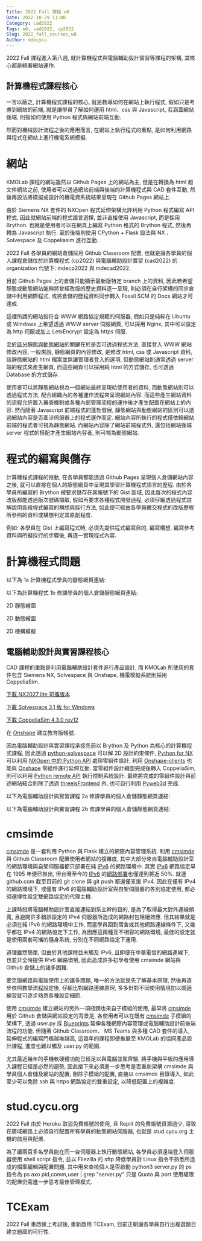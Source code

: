 ```yaml
---
Title: 2022 Fall 課程 w8
Date: 2022-10-29 11:00
Category: cad2022
Tags: w6, cad2022, cp2022
Slug: 2022_fall_courses_w8
Author: mdecycu
---
```


2022 Fall 課程進入第八週, 就計算機程式與電腦輔助設計實習等課程的架構, 其核心都是繞著網站運作.

<!-- PELICAN_END_SUMMARY -->

計算機程式課程核心
----

一言以蔽之, 計算機程式課程的核心, 就是教導如何在網站上執行程式, 假如只是考慮到網站的前端, 就是讓學員了解如何運用 html、css 與 Javascript, 若涵蓋網站後端, 則指如何使用 Python 程式與網站前端互動.

然而對機械設計流程之後的應用而言, 在網站上執行程式的重點, 是如何利用網路與程式在網站上進行機電系統模擬.

網站
====

KMOLab 課程的網站雖然以 Github Pages 上的網站為主, 但是在轉換為 html 超文件網站之前, 使用者可以透過網站前端與後端的計算機程式與 CAD 套件互動, 然後再設法將模擬或設計的機電資系統結果呈現在 Github Pages 網站上.

由於 Siemens NX 套件的 NXOpen 程式延伸架構允許利用 Python 程式編寫 API 程式, 因此就網站前端的程式語言選擇, 並非直接使用 Javascript, 而是採用 Brython. 也就是使用者可以在網頁上編寫 Python 格式的 Brython 程式, 然後再轉為 Javascript 執行. 至於後端則使用 CPython + Flask 設法與 NX 、Solvespace 及 Coppeliasim 進行互動.

2022 Fall 各學員的網站倉儲採用 Github Classroom 配置, 也就是讓各學員的個人課程倉儲位於計算機程式 (cp2022) 與電腦輔助設計實習 (cad2022) 的 organization 代號下: mdecp2022 與 mdecad2022.

目前 Github Pages 上的倉儲只能顯示最新版特定 branch 上的資料, 因此若希望靜態或動態網站能夠將曾經改版的歷史資料逐一呈現, 則必須在自行架構的同步倉儲中利用網際程式, 或將倉儲的歷程資料同步轉入 Fossil SCM 的 Docs 網站才可達成.

這裡所謂的網站指符合 WWW 網路協定規範的伺服器, 假如只是純粹在 Ubuntu 或 Windows 上希望透過 WWW server 伺服網頁, 可以採用 Nginx, 其中可以設定為 http 伺服或加上  LetsEncrypt 設定為 https 伺服.

至於[區分靜態與動態網站]的關鍵在於是否可透過程式方法, 直接登入 WWW 網站修改內容, 一般來說, 靜態網頁的內容修改, 是修改 html, css 或 Javascript 資料, 該靜態網站的 html 檔案並無讓管理者登入的選項, 但動態網站則通常透過 server 端的程式來產生網頁, 而這些網頁可以採用純 html 的方式儲存, 也可透過 Database 的方式儲存.

使用者可以將靜態網站視為一個網站最終呈現給使用者的資料, 而動態網站則可以透過程式方法, 配合組織內的各種運作流程來呈現網站內容. 而這些產生網站資料的流程允許置入審查機制或各種內部管理流程的運作後才產生配置在網站上的內容. 然而隨著 Javascript 前端程式的蓬勃發展, 靜態網站與動態網站的區別可以透過網站內容是否牽涉伺服器上的程式運作而定. 網站內容所執行的程式僅依賴網站前端的程式者可視為靜態網站.
而網站內容除了網站前端程式外, 還包括網站後端 server 程式的搭配才產生網站內容者, 則可視為動態網站.

[區分靜態與動態網站]: https://www.wix.com/blog/2021/11/static-vs-dynamic-website/

程式的編寫與儲存
====

計算機程式課程的推動, 在各學員都能透過 Github Pages 呈現個人倉儲網站內容之後, 就可以直接在個人的靜態網頁中呈現其學習計算機程式語言的歷程. 由於各學員所編寫的 Brython 被要求儲存在其帳號下的 Gist 區域, 因此每次的程式內容改版都能透過版次號碼擷取, 假如再要求各種程式開發過程, 必須仔細透過程式註解說明各段程式編寫的構想與採行方法, 如此便可經由各學員繳交程式的改版歷程所參照的資料或構想判定其原創程度.

例如: 各學員在 Gist 上編寫程式時, 必須先提供程式編寫目的, 編寫構想, 編寫參考資料與所擬採行的步驟後, 再逐一實現程式內容. 

計算機程式問題
====
<script src="./../cmsimde/static/brython.js">
</script>
<script src="./../cmsimde/static/brython_stdlib.js"></script>
<script>
window.onload=function(){
brython({debug:1, pythonpath:['./../cmsimde/static/','./../downloads/py/']});
}
</script>
以下為 1a 計算機程式學員的靜態網頁連結:
<p id="brython_div1"></p>
<script type="text/python3">
# 從 Brython 的 browser 模組導入 document 與 html 程式庫
from browser import document, html

# 利用 document 物件, 以索引 "brython_div1" 取得已經位於 html 網頁中 id="brython_div1" 的位置, 且對應到 brython_div1 變數
brython_div1 = document["brython_div1"]
# 可以用三個單引號或三個雙引號標註多行註解
# 其中的 html 物件有許多建立 html 超文件內容的方法, 以下分別建立
# BUTTON 按鈕, BR 跳行 (break), 以及 A 網站連結 (Anchor)
# <= 是 Brython 程式語言的特殊符號, 專用於將 html 超文件資料送給網頁對應變數
"""
brython_div1 <= html.BUTTON("hello")
brython_div1 <= html.BR()
brython_div1 <= html.A("google", href="https://google.com")
"""
try:
    c = document.query["c"]
except:
    c = "1a"
# 將 1b.txt 資料從 Github Pages 網頁中取下
url = "https://mde.tw/studlist/2022fall/" + c + ".txt"
# 利用 open() 開啟網頁, 利用 read() 讀取網頁內容
# 然後利用 split() 方法, 利用跳行符號對資料進行切割, 切割後的資料結構為 list
# list 資料結構以 [] 區隔, 表示資料為數列, 其起始的索引值為 0
data = open(url).read().split("\n")
# 將每一位學員的靜態網頁共同的網路連結部分設為字串, 且與 mdecp2022 變數對應
mdecp2022 = "https://mdecp2022.github.io/site-"
# 因為取下的資料第一筆為標題, 而最後一筆為空字串, 可以利用 Brython 的數列索引取值範圍將索引 0 與最後一個數列值去除
data = data[1:-1]
# 利用 for 重複迴圈逐一取出 data 數列中的值, 然後以 \t, 也就是 tab 符號切割
count = 0
for i in data:
    count += 1
    stud = i.split("\t")
    # 第一欄位為學號
    stud_num = stud[0]
    # 第二欄未為 github 帳號
    try:
         github_acc = stud[1]
    except:
        github_acc = stud_num
    # 將靜態網頁共同連結的變數與各自的 github 帳號, 組成完整的各學員靜態網頁連結
    site = mdecp2022 + github_acc
    # 利用 A 物件產生連結, 然後放入 id="brython_div1 所在的網頁位置
    link = html.A(stud_num, href=site)
    brython_div1 <= link
    # 每一筆資料列出後, 以 break 標註跳行
    # 每一行列出五筆資料後, 跳行
    brython_div1 <= " "
    if count % 5 == 0:
        brython_div1 <= html.BR()
</script>

以下為計算機程式 1b 修課學員的個人倉儲靜態網頁連結:

<p id="brython_div2"></p>
<script type="text/python3">
# 從 Brython 的 browser 模組導入 document 與 html 程式庫
from browser import document, html

# 利用 document 物件, 以索引 "brython_div2" 取得已經位於 html 網頁中 id="brython_div2" 的位置, 且對應到 brython_div2 變數
brython_div2 = document["brython_div2"]
# 可以用三個單引號或三個雙引號標註多行註解
# 其中的 html 物件有許多建立 html 超文件內容的方法, 以下分別建立
# BUTTON 按鈕, BR 跳行 (break), 以及 A 網站連結 (Anchor)
# <= 是 Brython 程式語言的特殊符號, 專用於將 html 超文件資料送給網頁對應變數
"""
brython_div2 <= html.BUTTON("hello")
brython_div2 <= html.BR()
brython_div2 <= html.A("google", href="https://google.com")
"""
try:
    c = document.query["c"]
except:
    c = "1a"
c = "1b"
# 將 1b.txt 資料從 Github Pages 網頁中取下
url = "https://mde.tw/studlist/2022fall/" + c + ".txt"
# 利用 open() 開啟網頁, 利用 read() 讀取網頁內容
# 然後利用 split() 方法, 利用跳行符號對資料進行切割, 切割後的資料結構為 list
# list 資料結構以 [] 區隔, 表示資料為數列, 其起始的索引值為 0
data = open(url).read().split("\n")
# 將每一位學員的靜態網頁共同的網路連結部分設為字串, 且與 mdecp2022 變數對應
mdecp2022 = "https://mdecp2022.github.io/site-"
# 因為取下的資料第一筆為標題, 而最後一筆為空字串, 可以利用 Brython 的數列索引取值範圍將索引 0 與最後一個數列值去除
data = data[1:-1]
# 利用 for 重複迴圈逐一取出 data 數列中的值, 然後以 \t, 也就是 tab 符號切割
count = 0
for i in data:
    count += 1
    stud = i.split("\t")
    # 第一欄位為學號
    stud_num = stud[0]
    # 第二欄未為 github 帳號
    try:
         github_acc = stud[1]
    except:
        github_acc = stud_num
    # 將靜態網頁共同連結的變數與各自的 github 帳號, 組成完整的各學員靜態網頁連結
    site = mdecp2022 + github_acc
    # 利用 A 物件產生連結, 然後放入 id="brython_div21 所在的網頁位置
    link = html.A(stud_num, href=site)
    brython_div2 <= link
    # 每一筆資料列出後, 以 break 標註跳行
    # 每一行列出五筆資料後, 跳行
    brython_div2 <= " "
    if count % 5 == 0:
        brython_div2 <= html.BR()
</script>

2D 靜態繪圖

<p id="usa_flag"></p>
<script type="text/python3">
# 畫美國國旗
# 根據 https://en.wikipedia.org/wiki/Flag_of_the_United_States#Specifications 規格繪圖
# 導入 doc
from browser import document as doc
# 以下將利用 html 產生所需的繪圖畫布
from browser import html
# 利用 math 函式庫執行三角函數運算
import math
# height = 1, width = 1.9
width = 600
height = int(600/1.9)
canvas = html.CANVAS(width = width, height = height)
#canvas.style = {"width": "100%"}
canvas.id = "taiwan_flag"
# 將圖畫至 id 為 brython_div 的 cnavas 標註
brython_div = doc["usa_flag"]
brython_div <= canvas
# 準備繪圖畫布
canvas = doc["taiwan_flag"]
ctx = canvas.getContext("2d")

# 進行座標轉換, x 軸不變, y 軸反向且移動 canvas.height 單位光點
# ctx.setTransform(1, 0, 0, -1, 0, canvas.height)

# 以下採用 canvas 原始座標繪圖
flag_w = canvas.width
flag_h = canvas.height

# 先畫滿地紅
ctx.fillStyle='#B31942'
ctx.fillRect(0,0,flag_w,flag_h)

# 6 條白色長方形
# 每條高度 height/13
ctx.fillStyle ='#FFFFFF'
white_height = int(height/13)
whitex = 0
whitey = white_height
white_width = width
for i in range(6):
    ctx.fillRect(whitex, whitey+i*2*white_height, white_width, white_height)

# 藍色區域
blue_height = int(height*7/13)
blue_width = int(width*2/5)
bluex = 0
bluey = 0
ctx.fillStyle ='#0A3161'
ctx.fillRect(bluex, bluey, blue_width, blue_height)

# 建立畫直線函式
def draw_line(x1, y1, x2, y2, color="#ff0000"):
    ctx.beginPath()
    ctx.moveTo(x1, y1)
    ctx.lineTo(x2, y2)
    ctx.strokeStyle = color
    ctx.stroke()

# 測試畫直線函式功能
#draw_line(10, 10, 100, 100)

# 定義角度轉換為徑度變數
deg = math.pi/180.

# 建立五星繪圖函式
#x, y 為中心, r 為半徑, angle 旋轉角, solid 空心或實心, color 顏色
def star(x, y, r, angle=0, solid=False, color="#ff0000"):
    #以 x, y 為圓心, 計算五個外點
    # 圓心到水平線距離
    a = r*math.cos(72*deg)
    # a 頂點向右到內點距離
    b = (r*math.cos(72*deg)/math.cos(36*deg))*math.sin(36*deg)
    # 利用畢氏定理求內點半徑
    rin = math.sqrt(a*a + b*b)
    # 查驗 a, b 與 rin
    #print(a, b, rin)
    if solid:
        ctx.beginPath()
    # angle 角度先轉 360/10, 讓五星對正
    angle = angle + 360/10
    for i in range(5):
        xout = (x + r*math.sin((360/5)*deg*i+angle*deg))
        yout = (y + r*math.cos((360/5)*deg*i+angle*deg))
        # 外點增量 + 1
        xout2 = x + r*math.sin((360/5)*deg*(i+1)+angle*deg)
        yout2 = y + r*math.cos((360/5)*deg*(i+1)+angle*deg)
        xin = x + rin*math.sin((360/5)*deg*i+36*deg+angle*deg)
        yin = y + rin*math.cos((360/5)*deg*i+36*deg+angle*deg)
        # 查驗外點與內點座標
        #print(xout, yout, xin, yin)
        if solid:
            # 填色
            if i==0:
                ctx.moveTo(xout, yout)
                ctx.lineTo(xin, yin)
                ctx.lineTo(xout2, yout2)
            else:
                ctx.lineTo(xin, yin)
                ctx.lineTo(xout2, yout2)
        else:
            # 空心
            draw_line(xout, yout, xin, yin, color)
            # 畫空心五芒星, 無關畫線次序, 若實心則與畫線次序有關
            draw_line(xout2, yout2, xin, yin, color)
    if solid:
        ctx.fillStyle = color
        ctx.fill()

# 白色五星
white = "#FFFFFF"
# 單數排白色五星
star1x = int(blue_width/12)
star1y = int(blue_height/10)
star_radius = int(white_height*4/5/2)
# 沿 x 方向有 6 顆白色五星
# 沿 y 方向有 5 顆白色五星
inc1x = int(2*blue_width/12)
inc1y = int(2*blue_height/10)
for i in range(6):
    for j in range(5):
        star(star1x+i*inc1x, star1y+j*inc1y, star_radius, solid=True, color=white)
# 雙數排白色五星
star2x = int(blue_width/12 + blue_width/12)
star2y = int(blue_height/10 + blue_height/10)
# 沿 x 方向有 5 顆白色五星
# 沿 y 方向有 4 顆白色五星
for i in range(5):
    for j in range(4):
        star(star2x+i*inc1x, star2y+j*inc1y, star_radius, solid=True, color=white)
</script>
<script src="./../cmsimde/static/Cango-24v03-min.js"></script>
<script src="./../cmsimde/static/CangoAxes-6v01-min.js"></script>
<script src="./../cmsimde/static/gearUtils-09.js"></script>
<script src="./../cmsimde/static/SVGpathUtils-6v03-min.js"></script>
<p id="spurgear"></p>
<script type="text/python3">
# Spur Gear in Cango and gearUtils-09.js
from browser import document as doc
from browser import html
from browser import window
import browser.timer
import math
# 利用 html 建立一個 CANVAS 標註物件, 與變數 canvas 對應
canvas = html.CANVAS(width = 600, height = 400)
# 將 canvas 標註的 id 設為 "cango_gear"
canvas.id = "cango_gear"
# 將 document 中 id 為 "spurgear" 的標註
# 設為與 brython_div 變數對應
brython_div = doc["spurgear"]
# 將 canvas 標註放入 brython_div 所在位置
brython_div <= canvas
# 將頁面中 id 為 cango_gear 的 CANVAS 設為與 canvas 對應
canvas = doc["cango_gear"]
# convert Javascript objects to Brython variables
cango = window.Cango.new
circle = window.circle.new
shape = window.Shape.new
path = window.Path.new
creategeartooth = window.createGearTooth.new
svgsegs = window.SVGsegs.new
# 經由 Cango 轉換成 Brython 的 cango
# 指定將圖畫在 id="cango_gear" 的 canvas 上
cgo = cango("cango_gear")
# 以下將要使用 gearUtils-09.js 畫出正齒輪外形
# 假設齒數為 25
num = 25
# 利用 gearUtils-09 產生單一齒輪外形資料
tooth = creategeartooth(10, num, 20)
# 在 Cango 中, 只有 SVG 才能 rotate, appendPath 或 joinPath
# 將齒輪外形轉為 SVG segment
toothSVG = svgsegs(tooth)
path1 = path(toothSVG.scale(1), {"degs": 45, "x": 100, "y": 100, "strokeColor": "#606060"})
#print(path1)
# SVG list
circle = circle(50)
#print(circle)
circleSVG = svgsegs(circle)
#print(circleSVG)
# 若將 circleSVG 轉為 Cango path, 則可以用 cgo.render()
#circlePath = path(circleSVG, {"x": 100, "y": 100, "strokeColor": "#606060"})
#cgo.render(circlePath)
# svgsegs 資料可以 joinPath 或 appendPath
# joinPath 按照頭尾順序銜接
# appendPath 則無順序銜接
# 從 toothSVG 複製出單齒 SVG 資料
one = toothSVG.dup()
# 以照齒數, 逐一複製並附加在原單齒資料中
# 第一齒的資料已經在 toothSVG 中, 因此重複迴圈從 1 開始
for i in range(1, num):
    newSVG = one.rotate(360*i/num)
    toothSVG = toothSVG.appendPath(newSVG)
# 將 SVG 轉為 path 資料
#gear = path(toothSVG, {"x": 150, "y": 150, "strokeColor": "#606060"})
# path 資料可以透過 cgo.render()顯示繪圖物件
#cgo.render(gear)
# 當 circle 接外齒使用 appendPath
toothSVG = toothSVG.appendPath(circleSVG)
#print(toothSVG)
spurPath = path(toothSVG, {"x": 150, "y": 150, "strokeColor": "#606060"})
cgo.render(spurPath)
</script>
2D 動態繪圖
<p id="tetris"></p>
<script type="text/python3">
# from https://levelup.gitconnected.com/writing-tetris-in-python-2a16bddb5318
# 改為可自動執行模式
import random
# 以下為 Brython 新增
from browser import document as doc
from browser import html
import browser.timer

def intersects(game_field, x, y, game_width, game_height, game_figure_image):
    intersection = False
    for i in range(4):
        for j in range(4):
            if i * 4 + j in game_figure_image:
                if i + y > game_height - 1 or \
                        j + x > game_width - 1 or \
                        j + x < 0 or \
                        game_field[i + y][j + x] > 0:
                    intersection = True
    return intersection

def simulate(game_field, x, y, game_width, game_height, game_figure_image):
    while not intersects(game_field, x, y, game_width, game_height, game_figure_image):
        y += 1
    y -= 1

    height = game_height
    holes = 0
    filled = []
    breaks = 0
    for i in range(game_height-1, -1, -1):
        it_is_full = True
        prev_holes = holes
        for j in range(game_width):
            u = '_'
            if game_field[i][j] != 0:
                u = "x"
            for ii in range(4):
                for jj in range(4):
                    if ii * 4 + jj in game_figure_image:
                        if jj + x == j and ii + y == i:
                            u = "x"

            if u == "x" and i < height:
                height = i
            if u == "x":
                filled.append((i, j))
                for k in range(i, game_height):
                    if (k, j) not in filled:
                        holes += 1
                        filled.append((k,j))
            else:
                it_is_full = False
        if it_is_full:
            breaks += 1
            holes = prev_holes

    return holes, game_height-height-breaks

def best_rotation_position(game_field, game_figure, game_width, game_height):
    best_height = game_height
    best_holes = game_height*game_width
    best_position = None
    best_rotation = None

    for rotation in range(len(game_figure.figures[game_figure.type])):
        fig = game_figure.figures[game_figure.type][rotation]
        for j in range(-3, game_width):
            if not intersects(
                    game_field,
                    j,
                    0,
                    game_width,
                    game_height,
                    fig):
                holes, height = simulate(
                    game_field,
                    j,
                    0,
                    game_width,
                    game_height,
                    fig
                )
                if best_position is None or best_holes > holes or \
                    best_holes == holes and best_height > height:
                    best_height = height
                    best_holes = holes
                    best_position = j
                    best_rotation = rotation
    return best_rotation, best_position

# 建立一個自動執行的函式
# step 1
'''
def run_ai():
    game.rotate()
'''
#step 2
def run_ai(game_field, game_figure, game_width, game_height):
    rotation, position = best_rotation_position(game_field, game_figure, game_width, game_height)
    if game_figure.rotation != rotation:
        game.rotate()
    elif game_figure.x < position:
        game.go_side(1)
    elif game_figure.x > position:
        game.go_side(-1)
    else:
        game.go_space()

# 利用 html 建立一個 CANVAS 標註物件, 與變數 canvas 對應
canvas = html.CANVAS(width = 400, height = 500, id="canvas")
brython_div = doc["tetris"]
brython_div <= canvas
ctx = canvas.getContext("2d")

colors = [
    (0, 0, 0),
    (120, 37, 179),
    (100, 179, 179),
    (80, 34, 22),
    (80, 134, 22),
    (180, 34, 22),
    (180, 34, 122),
]


class Figure:
    x = 0
    y = 0

    figures = [
        [[1, 5, 9, 13], [4, 5, 6, 7]],
        [[4, 5, 9, 10], [2, 6, 5, 9]],
        [[6, 7, 9, 10], [1, 5, 6, 10]],
        [[1, 2, 5, 9], [0, 4, 5, 6], [1, 5, 9, 8], [4, 5, 6, 10]],
        [[1, 2, 6, 10], [5, 6, 7, 9], [2, 6, 10, 11], [3, 5, 6, 7]],
        [[1, 4, 5, 6], [1, 4, 5, 9], [4, 5, 6, 9], [1, 5, 6, 9]],
        [[1, 2, 5, 6]],
    ]

    def __init__(self, x, y):
        self.x = x
        self.y = y
        self.type = random.randint(0, len(self.figures) - 1)
        self.color = random.randint(1, len(colors) - 1)
        self.rotation = 0

    def image(self):
        return self.figures[self.type][self.rotation]

    def rotate(self):
        self.rotation = (self.rotation + 1) % len(self.figures[self.type])


class Tetris:
    level = 2
    score = 0
    state = "start"
    field = []
    height = 0
    width = 0
    x = 100
    y = 60
    zoom = 20
    figure = None

    def __init__(self, height, width):
        self.height = height
        self.width = width
        self.field = []
        self.score = 0
        self.state = "start"
        for i in range(height):
            new_line = []
            for j in range(width):
                # 起始時每一個都填入 0
                new_line.append(0)
            self.field.append(new_line)

    def new_figure(self):
        self.figure = Figure(3, 0)

    def intersects(self):
        intersection = False
        for i in range(4):
            for j in range(4):
                if i * 4 + j in self.figure.image():
                    # block 到達底部, 左右兩邊界, 或該座標有其他 block
                    if i + self.figure.y > self.height - 1 or \
                            j + self.figure.x > self.width - 1 or \
                            j + self.figure.x < 0 or \
                            self.field[i + self.figure.y][j + self.figure.x] > 0:
                        intersection = True
        return intersection

    def break_lines(self):
        lines = 0
        for i in range(1, self.height):
            zeros = 0
            for j in range(self.width):
                if self.field[i][j] == 0:
                    zeros += 1
            if zeros == 0:
                lines += 1
                for i1 in range(i, 1, -1):
                    for j in range(self.width):
                        self.field[i1][j] = self.field[i1 - 1][j]
        self.score += lines ** 2

    def go_space(self):
        while not self.intersects():
            self.figure.y += 1
        self.figure.y -= 1
        self.freeze()

    def go_down(self):
        self.figure.y += 1
        if self.intersects():
            self.figure.y -= 1
            self.freeze()

    def freeze(self):
        for i in range(4):
            for j in range(4):
                if i * 4 + j in self.figure.image():
                    self.field[i + self.figure.y][j + self.figure.x] = self.figure.color
        self.break_lines()
        self.new_figure()
        if self.intersects():
            self.state = "gameover"

    def go_side(self, dx):
        old_x = self.figure.x
        self.figure.x += dx
        if self.intersects():
            self.figure.x = old_x

    def rotate(self):
        old_rotation = self.figure.rotation
        self.figure.rotate()
        if self.intersects():
            self.figure.rotation = old_rotation

# Define some colors
# from https://stackoverflow.com/questions/3380726/converting-a-rgb-color-tuple-to-a-six-digit-code
BLACK = '#%02x%02x%02x' % (0, 0, 0)
WHITE = '#%02x%02x%02x' % (255, 255, 255)
GRAY = '#%02x%02x%02x' % (128, 128, 128)
RED = '#%02x%02x%02x' % (255, 0, 0)

done = False
fps = 5
game = Tetris(20, 10)
counter = 0

pressing_down = False

def key_down(eve):
    key = eve.keyCode
    #if event.type == pygame.QUIT:
    # 32 is pause
    if key == 32:
        done = True
    # 82 is r key to rotate
    if key == 82:
        game.rotate()
    # 40 is down key
    if key == 40:
        pressing_down = True
    # 37 is left key
    if key == 37:
        game.go_side(-1)
    # 39 is right key
    if key == 39:
        game.go_side(1)
    # 68 is d key to move block to bottom
    if key == 68:
        game.go_space()
    # 27 is escape
    # reset the game
    if key == 27:
        # clear the previous score
        ctx.fillStyle = WHITE
        ctx.fillRect( 100, 0, 200, 50)
        game.__init__(20, 10)

def key_up(eve):
    key = eve.keyCode
    # 40 is down key
    if key == 40:
        pressing_down = False

#while not done:
def do_game():
    global counter
    if game.figure is None:
        game.new_figure()
    counter += 1
    if counter > 100000:
        counter = 0
    if counter % (fps // game.level // 2) == 0 or pressing_down:
        if game.state == "start":
            game.go_down()
            run_ai(game.field, game.figure, game.width, game.height)
    
    for i in range(game.height):
        for j in range(game.width):
            ctx.fillStyle = WHITE
            #ctx.scale(game.zoom, game.zoom)
            ctx.fillRect(game.x + game.zoom * j, game.y + game.zoom * i, game.zoom, game.zoom)
            if game.field[i][j] > 0:
                ctx.fillStyle = '#%02x%02x%02x' % colors[game.field[i][j]]
                ctx.fillRect(game.x + game.zoom * j + 1, game.y + game.zoom * i + 1, game.zoom - 2, game.zoom - 1)
            ctx.lineWidth = 1
            ctx.strokeStyle = GRAY
            ctx.beginPath()
            ctx.rect(game.x + game.zoom * j, game.y + game.zoom * i, game.zoom, game.zoom)
            ctx.stroke()
    if game.figure is not None:
        for i in range(4):
            for j in range(4):
                p = i * 4 + j
                if p in game.figure.image():
                    ctx.fillStyle = '#%02x%02x%02x' % colors[game.figure.color]
                    ctx.fillRect(game.x + game.zoom * (j + game.figure.x) + 1,
                                      game.y + game.zoom * (i + game.figure.y) + 1,
                                      game.zoom - 2, game.zoom - 2)

# score and Game Over scripts from https://s40723245.github.io/wcm2022
    # 宣告文字的大小為36px
    ctx.font = '36px serif'
    # 宣告文字顏色為黑色
    ctx.fillStyle = BLACK
    # 將分數顯示在遊戲區上方, 座標為(10, 50), 並設定變數為text
    ctx.fillText('Score:'+ str(game.score), 10,50)
    
    # 宣告變數int = 1 ，如果分數大於int，則畫布清掉原本的分數填上新的得分分數
    int = 1
    if game.score >= int:
        ctx.fillStyle = WHITE
        ctx.fillRect( 100, 0, 200, 50)
        ctx.fillStyle = BLACK
        ctx.fillText(str(game.score), 108,50)
    
    # 如果遊戲狀態為gameover，顯示Game Over及Press ESC，並將文字設定為紅色
    if game.state == "gameover":
        ctx.fillStyle = RED
        ctx.fillText("Game Over", 100, 200)
        ctx.fillText("Press ESC", 105, 265)
        ctx.fillStyle = WHITE
        ctx.fillRect( 100, 0, 200, 50)
        game.__init__(20, 10)

doc.addEventListener("keydown", key_down)
doc.addEventListener("keyup", key_up)
browser.timer.set_interval(do_game, fps)
</script>
2D 機構模擬
<script src="./../cmsimde/static/sylvester.js"></script>
<script src="./../cmsimde/static/PrairieDraw.js"></script>

<p id="fourbar"></p>
<script type="text/python3">
# make canvas 600x400
from browser import document as doc
from browser import window
from browser import timer
from browser import html
import math

# 建立 fourbar canvas
canvas = html.CANVAS(width = 600, height = 400)
canvas.id = "fourbar1"
brython_div = doc["fourbar"]
brython_div <= canvas
# 準備繪圖畫布
canvas = doc["fourbar1"]

# 建立 buttons
brython_div <= html.BUTTON("啟動", id="power")
brython_div <= html.BUTTON("反向", id="reverse")

# 利用 window 擷取 PrairieDraw 程式庫變數物件, 然後以 JSConstructor 函式轉為 Brython 變數
pdraw = window.PrairieDraw.new
# 利用 window 擷取 PrairieDrawAnim 程式庫變數物件, 然後以 JSConstructor 函式轉為 Brython 變數
PrairieDrawAnim = window.PrairieDrawAnim.new

# 利用 window 擷取 sylvester 程式庫變數物件 Vector, 並將其 create 方法直接轉為 Brython 變數
# 在 sylvester 中的 $V 簡化變數無法直接在 Brython 程式中引用
vector = window.Vector.create.new
 
# 在 "fourbar" 畫布中建立 panim 動態模擬案例
panim = PrairieDrawAnim("fourbar1")

# 平面連桿繪圖以 t = 0 起始
t = 0
# 控制轉動方向變數
direction = True
 
# 繪製不同 t 時間下的平面連桿
def draw():
    global t, direction, fast
    # 設定模擬繪圖範圍
    panim.setUnits(6, 6)
    # 設定箭頭線寬
    panim.setProp("arrowLineWidthPx",2)
 
    # 起始變數設定
    omega = 1
    length_bar1 = 1
    length_bar2 = 26/18
    length_bar3 = 2
    length_base = 40/18
    time = 0
 
    # 畫出地面直線
    G = vector([0, -0.5])
    panim.ground(G, vector([0, 1]), 10)
 
    # 連桿長度與角度計算
    A = t*omega # "theta"
    AD = length_bar1 #length of left bar
    AB = length_base #distance between two stationary pivots
    BC = length_bar3 #length of right bar
    CD = length_bar2 #length of middle bar
    BD = math.sqrt(AD*AD + AB*AB - 2*AD*AB*math.cos(A))
    C = math.acos((BC*BC + CD*CD - BD*BD)/(2*BC*CD))
    ABD = math.asin(CD * math.sin(C) / BD)
    DBC = math.asin(AD * math.sin(A) / BD)
    B = ABD + DBC
    D = math.pi - B - C
 
    # draw pivot
    pivot_left = vector([AB/-2, 0])
    pivot_right = vector([AB/2, 0])
    panim.pivot(vector([pivot_left.e(1), -0.5]), pivot_left, 0.5)
    panim.pivot(vector([pivot_right.e(1), -0.5]), pivot_right, 0.5)
 
    # 儲存轉換矩陣
    panim.save()
    #FIRST BAR
    panim.translate(pivot_left)
    panim.rotate(A)
    panim.rod(vector([0,0]), vector([AD,0]), 0.25)
    panim.point(vector([0,0]))
 
    #SECOND BAR
    panim.translate(vector([AD,0]))
    panim.rotate(A*-1)  #"undo" the original A rotation
    panim.rotate(D)     #rotate by D only
    panim.rod(vector([0,0]), vector([CD,0]), 0.25)
    panim.point(vector([0,0]))
 
    #THIRD BAR
    panim.translate(vector([CD,0]))
    panim.rotate(math.pi+C)
    panim.rod(vector([0,0]), vector([BC,0]), 0.25)
    panim.point(vector([0,0]))
    # 回復原先的轉換矩陣
    panim.restore()
 
    panim.point(vector([pivot_right.e(1), 0]))
    # 時間增量
    if direction == True:
        t += 0.08
    else:
        t += -0.08
 
# 先畫出 t = 0 的連桿機構
draw()
 
# 將 anim 設為 None
anim = None
 
def launchAnimation(ev):
    global anim
    # 初始啟動, anim 為 None
    if anim is None:
        # 每 0.08 秒執行一次 draw 函式繪圖
        anim = timer.set_interval(draw, 80)
        # 初始啟動後, 按鈕文字轉為"暫停"
        doc['power'].text = '暫停'
    elif anim == 'hold':
        # 當 anim 為 'hold' 表示曾經暫停後的啟動, 因此持續以 set_interval() 持續旋轉, 且將 power 文字轉為"暫停"
        anim = timer.set_interval(draw, 80)
        doc['power'].text = '暫停'
    else:
        # 初始啟動後, 使用者再按 power, 此時 anim 非 None 也不是 'hold', 因此會執行 clear_interval() 暫停
        # 且將 anim 變數設為 'hold', 且 power 文字轉為"繼續"
        timer.clear_interval(anim)
        anim = 'hold'
        doc['power'].text = '繼續'
 
def reverse(ev):
    global anim, direction
    # 當 anim 為 hold 時, 按鈕無效
    if anim != "hold":
        if direction == True:
            direction = False
        else:
            direction = True
 
doc["power"].bind("click", launchAnimation)
doc["reverse"].bind("click", reverse)
</script>

電腦輔助設計與實習課程核心
----

CAD 課程的重點是利用電腦輔助設計套件進行產品設計, 而 KMOLab 所使用的套件包含 Siemens NX, Solvespace 與 Onshape, 機電模擬系統則採用 CoppeliaSim.

[下載 NX2027 lite 可攜版本]

[下載 Solvespace 3.1 版 for Windows]

[下載 CoppeliaSim 4.3.0 rev12]

在 [Onshape] 建立教育版帳號.

[下載 NX2027 lite 可攜版本]: https://nfuedu.sharepoint.com/:u:/s/cad2022/EclS-NMhqJ9JvCa-pIQ_jMsBOLhmGLdxH5xv7JH8CHQMug?e=SMFg8L
[下載 Solvespace 3.1 版 for Windows]: https://github.com/solvespace/solvespace/releases/download/v3.1/solvespace.exe
[Onshape]: https://www.onshape.com/en/education/
[下載 CoppeliaSim 4.3.0 rev12]: https://nfuedu.sharepoint.com/:u:/s/cad2022/EWdB5MhlZRJKjt5UiNRebR8BXb3xB2g0Bbg0JZHSNqpmLA?e=h5cEIV

因為電腦輔助設計與實習課程承接先前以 Brython 及 Python 為核心的計算機程式課程, 因此透過 [python-solvespace] 可以解 2D 設計約束條件, [Python for NX] 可以利用 [NXOpen 中的 Python API] 處理零組件設計, 利用 [Onshape-clients] 也能與 [Onshape] 零組件進行延伸互動. 當零組件設計繪圖完成後轉入 CoppeliaSim, 則可以利用 [Python remote API] 執行控制系統設計. 最終將完成的零組件設計與前述網站結合則除了透過 [threejsFrontend] 外, 也可自行利用 [Pyweb3d] 完成.

[python-solvespace]: https://pypi.org/project/python-solvespace/
[Python for NX]: https://mde.tw/content/Python%20for%20NX.html
[Onshape-clients]: https://github.com/onshape-public/onshape-clients
[NXOpen 中的 Python API]: https://docs.plm.automation.siemens.com/data_services/resources/nx/12/nx_api/custom/en_US/nxopen_python_ref/index.html
[Python remote API]: https://www.coppeliarobotics.com/helpFiles/en/remoteApiFunctionsPython.htm
[Pyweb3d]: https://github.com/mdecycu/pyweb3d
[threejsFrontend]: https://github.com/CoppeliaRobotics/threejsFrontend

以下為電腦輔助設計與實習課程 2a 修課學員的個人倉儲靜態網頁連結:

<p id="brython_div3"></p>
<script type="text/python3">
# 從 Brython 的 browser 模組導入 document 與 html 程式庫
from browser import document, html

# 利用 document 物件, 以索引 "brython_div3" 取得已經位於 html 網頁中 id="brython_div3" 的位置, 且對應到 brython_div3 變數
brython_div3 = document["brython_div3"]
# 可以用三個單引號或三個雙引號標註多行註解
# 其中的 html 物件有許多建立 html 超文件內容的方法, 以下分別建立
# BUTTON 按鈕, BR 跳行 (break), 以及 A 網站連結 (Anchor)
# <= 是 Brython 程式語言的特殊符號, 專用於將 html 超文件資料送給網頁對應變數
"""
brython_div3 <= html.BUTTON("hello")
brython_div3 <= html.BR()
brython_div3 <= html.A("google", href="https://google.com")
"""
try:
    c = document.query["c"]
except:
    c = "1a"
c = "2a"
# 將 1b.txt 資料從 Github Pages 網頁中取下
url = "https://mde.tw/studlist/2022fall/" + c + ".txt"
# 利用 open() 開啟網頁, 利用 read() 讀取網頁內容
# 然後利用 split() 方法, 利用跳行符號對資料進行切割, 切割後的資料結構為 list
# list 資料結構以 [] 區隔, 表示資料為數列, 其起始的索引值為 0
data = open(url).read().split("\n")
# 將每一位學員的靜態網頁共同的網路連結部分設為字串, 且與 mdecad2022 變數對應
mdecad2022 = "https://mdecad2022.github.io/site-"
# 因為取下的資料第一筆為標題, 而最後一筆為空字串, 可以利用 Brython 的數列索引取值範圍將索引 0 與最後一個數列值去除
data = data[1:-1]
# 利用 for 重複迴圈逐一取出 data 數列中的值, 然後以 \t, 也就是 tab 符號切割
count = 0
for i in data:
    count += 1
    stud = i.split("\t")
    # 第一欄位為學號
    stud_num = stud[0]
    # 第二欄未為 github 帳號
    try:
        github_acc = stud[1]
        #print(stud_num, github_acc)
        # 若沒有找到 github 帳號, 以學號作為帳號
    except:
        github_acc = stud_num
    # 將靜態網頁共同連結的變數與各自的 github 帳號, 組成完整的各學員靜態網頁連結
    site = mdecad2022 + github_acc
    # 利用 A 物件產生連結, 然後放入 id="brython_div21 所在的網頁位置
    link = html.A(stud_num, href=site)
    brython_div3 <= link
    # 每一筆資料列出後, 以 break 標註跳行
    # 每一行列出五筆資料後, 跳行
    brython_div3 <= " "
    if count % 5 == 0:
        brython_div3 <= html.BR()
</script>

以下為電腦輔助設計與實習課程 2b 修課學員的個人倉儲靜態網頁連結:

<p id="brython_div4"></p>
<script type="text/python3">
# 從 Brython 的 browser 模組導入 document 與 html 程式庫
from browser import document, html

# 利用 document 物件, 以索引 "brython_div3" 取得已經位於 html 網頁中 id="brython_div3" 的位置, 且對應到 brython_div3 變數
brython_div3 = document["brython_div4"]
# 可以用三個單引號或三個雙引號標註多行註解
# 其中的 html 物件有許多建立 html 超文件內容的方法, 以下分別建立
# BUTTON 按鈕, BR 跳行 (break), 以及 A 網站連結 (Anchor)
# <= 是 Brython 程式語言的特殊符號, 專用於將 html 超文件資料送給網頁對應變數
"""
brython_div3 <= html.BUTTON("hello")
brython_div3 <= html.BR()
brython_div3 <= html.A("google", href="https://google.com")
"""
try:
    c = document.query["c"]
except:
    c = "1a"
c = "2b"
# 將 1b.txt 資料從 Github Pages 網頁中取下
url = "https://mde.tw/studlist/2022fall/" + c + ".txt"
# 利用 open() 開啟網頁, 利用 read() 讀取網頁內容
# 然後利用 split() 方法, 利用跳行符號對資料進行切割, 切割後的資料結構為 list
# list 資料結構以 [] 區隔, 表示資料為數列, 其起始的索引值為 0
data = open(url).read().split("\n")
# 將每一位學員的靜態網頁共同的網路連結部分設為字串, 且與 mdecad2022 變數對應
mdecad2022 = "https://mdecad2022.github.io/site-"
# 因為取下的資料第一筆為標題, 而最後一筆為空字串, 可以利用 Brython 的數列索引取值範圍將索引 0 與最後一個數列值去除
data = data[1:-1]
# 利用 for 重複迴圈逐一取出 data 數列中的值, 然後以 \t, 也就是 tab 符號切割
count = 0
for i in data:
    count += 1
    stud = i.split("\t")
    # 第一欄位為學號
    stud_num = stud[0]
    # 第二欄未為 github 帳號
    try:
        github_acc = stud[1]
        #print(stud_num, github_acc)
        # 若沒有找到 github 帳號, 以學號作為帳號
    except:
        github_acc = stud_num
    # 將靜態網頁共同連結的變數與各自的 github 帳號, 組成完整的各學員靜態網頁連結
    site = mdecad2022 + github_acc
    # 利用 A 物件產生連結, 然後放入 id="brython_div21 所在的網頁位置
    link = html.A(stud_num, href=site)
    brython_div3 <= link
    # 每一筆資料列出後, 以 break 標註跳行
    # 每一行列出五筆資料後, 跳行
    brython_div3 <= " "
    if count % 5 == 0:
        brython_div3 <= html.BR()
</script>

cmsimde
====

[cmsimde] 是一套利用 Python 與 Flask 建立的網際內容管理系統. 利用 [cmsimde] 與 Github Classroom 配置使用者網站的複雜度, 其中大部分來自電腦輔助設計室的網路環境與自架伺服器都只部署在純 [IPv6] 的網路環境中. 其實 [IPv6] 網路協定早在 1995 年便已推出, 但台灣至今的 [IPv6] 的[網路部署]也僅達到將近 50%. 就連 github.com 截至目前的 git clone 與 git push 都還僅支援 IPv4. 因此在僅有 IPv4 的網路環境下, 或僅有 IPv6 的電腦輔助設計室與自架伺服器的各別協定使用, 都必須選擇性設定雙網路協定的代理主機.

上課時段將電腦輔助設計室直接連結到系主幹的目的, 是為了取得最大對外連線頻寬, 且避開許多錯誤設定的 IPv4 伺服器所造成的網路封包阻絕效應. 但其結果就是必須在純 IPv6 的網路環境中工作, 而當學員回到宿舍或其他網路連線條件下, 又幾乎都在 IPv4 的網路協定下工作, 為因應這兩種互不相容的網路環境, 最佳的設定就是使用兩套可攜的隨身系統, 分別在不同網路協定下運用. 

道理雖然簡單, 但由於其他課程並未觸及 IPv6, 且即便在中華電信的網路連線下, 也並非全時提供 IPv6 網路環境, 因此造成許多初學者使用 cmsimde 網站與 Github 倉儲上的諸多困難.

要克服網路與電腦使用上的諸多問題, 唯一的方法就是先了解基本原理, 然後再逐步依照教學流程設定後, 仔細比對網路連線原理, 多多針對不同使用情境加以調適練習就可逐步熟悉各種設定細節.

使用 [cmsimde] 建立網站的另外一項瓶頸也來自子模組的使用, 最早將 [cmsimde] 用於 Github 倉儲與網站設定的背景是, 各使用者可以在既有 [cmsimde] 子模組的架構下, 透過 user.py 採 [Blueprints] 延伸各種網際內容管理或電腦輔助設計前後端流程的功能. 但隨著 Github Classroom、 MS Teams 與多種 CAD 套件的導入, 延伸程式的編寫門檻越堆越高, 這幾年的課程即便推展至 KMOLab 的協同產品設計課程, 進度也難以觸及 user.py 的範圍.

尤其最近幾年的手機軟硬體功能已經足以與電腦並駕齊驅, 將手機與平板的應用導入課程已經是必然的趨勢, 因此接下來必須進一步思考是否重新架構 cmsimde 與學員個人倉儲及網站的配置, 刪除子模組的配置, 直接以 cmsimde 目錄導入, 如此至少可以免除 ssh 與 https 網路協定的雙重設定, 以降低配置上的複雜度.

[cmsimde]: https://github.com/mdecycu/cmsimde
[IPv6]: https://en.wikipedia.org/wiki/IPv6
[網路部署]: https://ipv6now.twnic.tw/ipv6/index.html
[Blueprints]: https://flask.palletsprojects.com/en/2.2.x/blueprints/

stud.cycu.org
====

2022 Fall 由於 Heroku 取消免費帳號的使用, 且 Replit 的免費帳號資源過少, 導致在廣域網路上必須自行配置所有學員的動態網站伺服器, 也就是 stud.cycu.org 主機的啟用與配置.

為了讓兩百多名學員能在同一台伺服器上執行動態網站, 各學員必須遠端登入伺服器使用 shell script 指令, 並以 Filezilla 的 sftp 降低學員對 Linux 指令不熟悉所造成的檔案編輯與配置問題. 其中用來查核個人是否啟動 python3 server.py 的 ps 指令為 ps axo pid,comm,user | grep "server.py" 只是 Quota 與 port 使用權限的配置仍需進一步思考最佳管理模式.

TCExam
====

2022 Fall 重啟線上考試後, 重新啟用 TCExam, 目前正朝讓各學員自行出複選題目建立題庫的可行性.


